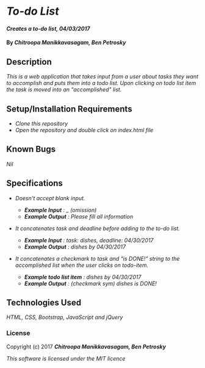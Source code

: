 # _To-do List_

#### _Creates a to-do list, 04/03/2017_

#### By _**Chitroopa Manikkavasagam, Ben Petrosky**_

## Description

_This is a web application that takes input from a user about tasks they want to accomplish and puts them into a todo list. Upon clicking on todo list item the task is moved into an "accomplished" list._

## Setup/Installation Requirements

* _Clone this repository_
* _Open the repository and double click on index.html file_

## Known Bugs

_Nil_

## Specifications

* _Doesn't accept blank input._
    * _**Example Input** :  _ (omission)_
    * _**Example Output** : Please fill all information_

* _It concatenates task and deadline before adding to the to-do list._
    * _**Example Input** : task: dishes, deadline: 04/30/2017_
    * _**Example Output** : dishes by 04/30/2017_

* _It concatenates a checkmark to task and "is DONE!" string to the accomplished list when the user clicks on todo-item._
    * _**Example todo list item** : dishes by 04/30/2017_
    * _**Example Output** : (checkmark sym) dishes is DONE!_


## Technologies Used

_HTML, CSS, Bootstrap, JavaScript and jQuery_


### License

Copyright (c) 2017 **_Chitroopa Manikkavasagam, Ben Petrosky_**

*This software is licensed under the MIT licence*
